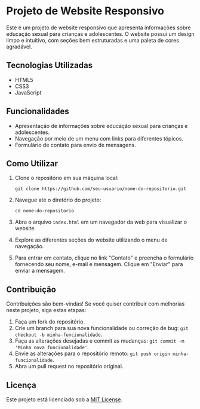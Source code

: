 # Projeto de Website Responsivo

Este é um projeto de website responsivo que apresenta informações sobre educação sexual para crianças e adolescentes. O website possui um design limpo e intuitivo, com seções bem estruturadas e uma paleta de cores agradável.

## Tecnologias Utilizadas

- HTML5
- CSS3
- JavaScript

## Funcionalidades

- Apresentação de informações sobre educação sexual para crianças e adolescentes.
- Navegação por meio de um menu com links para diferentes tópicos.
- Formulário de contato para envio de mensagens.

## Como Utilizar

1. Clone o repositório em sua máquina local:

   ```shell
   git clone https://github.com/seu-usuario/nome-do-repositorio.git
   ```

2. Navegue até o diretório do projeto:

   ```shell
   cd nome-do-repositorio
   ```

3. Abra o arquivo `index.html` em um navegador da web para visualizar o website.

4. Explore as diferentes seções do website utilizando o menu de navegação.

5. Para entrar em contato, clique no link "Contato" e preencha o formulário fornecendo seu nome, e-mail e mensagem. Clique em "Enviar" para enviar a mensagem.

## Contribuição

Contribuições são bem-vindas! Se você quiser contribuir com melhorias neste projeto, siga estas etapas:

1. Faça um fork do repositório.
2. Crie um branch para sua nova funcionalidade ou correção de bug: `git checkout -b minha-funcionalidade`.
3. Faça as alterações desejadas e commit as mudanças: `git commit -m 'Minha nova funcionalidade'`.
4. Envie as alterações para o repositório remoto: `git push origin minha-funcionalidade`.
5. Abra um pull request no repositório original.

## Licença

Este projeto está licenciado sob a [MIT License](https://opensource.org/licenses/MIT).
